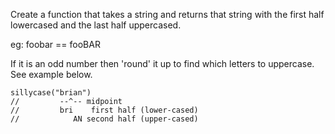 Create a function that takes a string and returns that
string with the first half lowercased and the last half uppercased.

eg: foobar == fooBAR

If it is an odd number then 'round' it up to find which letters to uppercase. See example below.

    sillycase("brian")  
    //         --^-- midpoint  
    //         bri    first half (lower-cased)  
    //            AN second half (upper-cased)  
